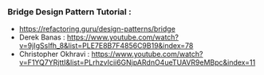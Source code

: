 ### Bridge Design Pattern Tutorial :
* https://refactoring.guru/design-patterns/bridge
* Derek Banas : https://www.youtube.com/watch?v=9jIgSsIfh_8&list=PLE7E8B7F4856C9B19&index=78
* Christopher Okhravi : https://www.youtube.com/watch?v=F1YQ7YRjttI&list=PLrhzvIcii6GNjpARdnO4ueTUAVR9eMBpc&index=11
